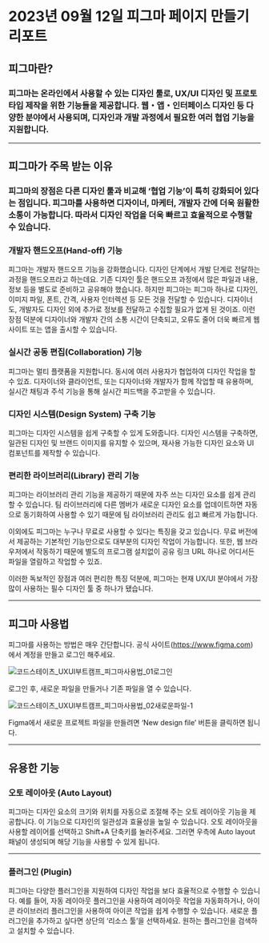 # 2023년 09월 12일 피그마 페이지 만들기 리포트
## 피그마란?
### 피그마는 온라인에서 사용할 수 있는 디자인 툴로, UX/UI 디자인 및 프로토타입 제작을 위한 기능들을 제공합니다. 웹・앱・인터페이스 디자인 등 다양한 분야에서 사용되며, 디자인과 개발 과정에서 필요한 여러 협업 기능을 지원합니다.

<hr/>
   
## 피그마가 주목 받는 이유
### 피그마의 장점은 다른 디자인 툴과 비교해 ‘협업 기능’이 특히 강화되어 있다는 점입니다. 피그마를 사용하면 디자이너, 마케터, 개발자 간에 더욱 원활한 소통이 가능합니다. 따라서 디자인 작업을 더욱 빠르고 효율적으로 수행할 수 있습니다.
   
### 개발자 핸드오프(Hand-off) 기능
피그마는 개발자 핸드오프 기능을 강화했습니다. 디자인 단계에서 개발 단계로 전달하는 과정을 핸드오프라고 하는데요. 기존 디자인 툴은 핸드오프 과정에서 많은 파일과 내용, 정보 등을 별도로 준비하고 공유해야 했습니다.
하지만 피그마는 피그마 하나로 디자인, 이미지 파일, 폰트, 간격, 사용자 인터렉션 등 모든 것을 전달할 수 있습니다. 디자이너도, 개발자도 디자인 외에 추가로 정보를 전달하고 수집할 필요가 없게 된 것이죠. 이런 장점 덕분에 디자이너와 개발자 간의 소통 시간이 단축되고, 오류도 줄어 더욱 빠르게 웹사이트 또는 앱을 출시할 수 있습니다.
   
### 실시간 공동 편집(Collaboration) 기능
피그마는 멀티 플랫폼을 지원합니다. 동시에 여러 사용자가 협업하여 디자인 작업을 할 수 있죠. 디자이너와 클라이언트, 또는 디자이너와 개발자가 함께 작업할 때 유용하며, 실시간 채팅과 주석 기능을 통해 실시간 피드백을 주고받을 수 있습니다.
   
### 디자인 시스템(Design System) 구축 기능
피그마는 디자인 시스템을 쉽게 구축할 수 있게 도와줍니다. 디자인 시스템을 구축하면, 일관된 디자인 및 브랜드 이미지를 유지할 수 있으며, 재사용 가능한 디자인 요소와 UI 컴포넌트를 제작할 수 있습니다.
   
### 편리한 라이브러리(Library) 관리 기능
피그마는 라이브러리 관리 기능을 제공하기 때문에 자주 쓰는 디자인 요소를 쉽게 관리할 수 있습니다. 팀 라이브러리에 다른 멤버가 새로운 디자인 요소를 업데이트하면 자동으로 동기화하여 사용할 수 있기 때문에 팀 라이브러리 관리도 쉽고 빠르게 가능합니다.
   
이외에도 피그마는 누구나 무료로 사용할 수 있다는 특징을 갖고 있습니다. 무료 버전에서 제공하는 기본적인 기능만으로도 대부분의 디자인 작업이 가능합니다. 또한, 웹 브라우저에서 작동하기 때문에 별도의 프로그램 설치없이 공유 링크 URL 하나로 어디서든 파일을 열람하고 작업할 수 있죠.
   
이러한 독보적인 장점과 여러 편리한 특징 덕분에, 피그마는 현재 UX/UI 분야에서 가장 많이 사용하는 필수 디자인 툴 중 하나가 됐습니다.
   
<hr/>

   
## 피그마 사용법
피그마를 사용하는 방법은 매우 간단합니다. 공식 사이트(https://www.figma.com) 에서 계정을 만들고 로그인 해주세요.
   
![코드스테이츠_UXUI부트캠프_피그마사용법_01로그인](https://github.com/rhkdtjq0915/cordova/assets/80075223/1ec59bde-ca17-4a6f-9285-9f67070f2625)
   
로그인 후, 새로운 파일을 만들거나 기존 파일을 열 수 있습니다.
   
![코드스테이츠_UXUI부트캠프_피그마사용법_02새로운파일-1](https://github.com/rhkdtjq0915/cordova/assets/80075223/47da7938-1baf-4e5f-a9b5-ed675ec22da0)

Figma에서 새로운 프로젝트 파일을 만들려면 ‘New design file’ 버튼을 클릭하면 됩니다.

<hr/>

## 유용한 기능
### 오토 레이아웃 (Auto Layout)
피그마는 디자인 요소의 크기와 위치를 자동으로 조절해 주는 오토 레이아웃 기능을 제공합니다. 이 기능으로 디자인의 일관성과 효율성을 높일 수 있습니다.
오토 레이아웃을 사용할 레이어를 선택하고 Shift+A 단축키를 눌러주세요. 그러면 우측에 Auto layout 패널이 생성되며 해당 기능을 사용할 수 있게 됩니다.

<hr/>

### 플러그인 (Plugin)
피그마는 다양한 플러그인을 지원하여 디자인 작업을 보다 효율적으로 수행할 수 있습니다. 예를 들어, 자동 레이아웃 플러그인을 사용하여 레이아웃 작업을 자동화하거나, 아이콘 라이브러리 플러그인을 사용하여 아이콘 작업을 쉽게 수행할 수 있습니다.
새로운 플러그인을 추가하고 싶다면 상단의 ‘리소스 툴’을 선택하세요. 원하는 플러그인을 검색하고 설치할 수 있습니다.

